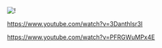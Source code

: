 ![!](stiker.jpg)

https://www.youtube.com/watch?v=3DanthIsr3I

https://www.youtube.com/watch?v=PFRGWuMPx4E